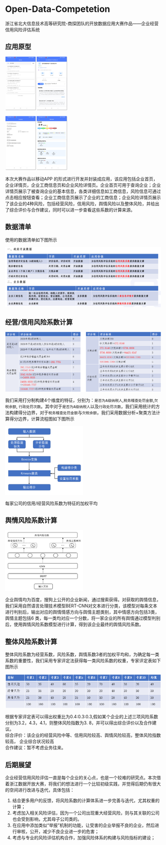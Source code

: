 # Open-Data-Competetion
浙江省北大信息技术高等研究院-商探团队的开放数据应用大赛作品——企业经营信用风险评估系统

## 应用原型
<img src=./pictures/product1.png width=20% height=20%/><img src=./pictures/product2.png width=20% height=20% />

<img src=./pictures/product3.png width=20% height=20%/><img src=./pictures/product4.png width=20% height=20% />

本次大赛作品以移动APP
的形式进行开发并封装成应用，该应用包括企业首页，企业详情页，企业工商信息页和企业风险详情页。企业首页可用于查询企业；企业详情页展示了被查询企业的基本信息，各类详细信息如工商信息，风险信息可通过点击相应按钮查看；企业工商信息页展示了企业的工商信息；企业风险详情页展示了该企业的4种风险，包括经营风险，信用风险，舆情风险以及整体风险，并给出了综合评价与合作建议，同时可以进一步查看这些系数的计算来源。

## 数据清单
使用的数据清单如下图所示

![data_list](pictures/data_list.png)

## 经营/信用风险系数计算
![businesscredit](pictures/businesscredit.png)

我们采用打分制构建4个维度的特征，分别为：`是否为A级纳税人`,`税务稽查处罚金额`,`欠税余额`,
`行政处罚次数`。其中对于`是否为A级纳税人`以及`行政处罚次数`，我们采用统计的方法构建得分边界，对于`税务稽查处罚金额`与`欠税余额`，我们采用数据分析+聚类方法计算得分边界，计算流程图如下图所示

<img src=./pictures/algrithm_flow.png width=50% height=50% />

每家公司的信用/经营风险系数为特征的加权平均

## 舆情风险系数计算
<img src=./pictures/public_opinion.png width=50% height=50% />

企业舆情均为百度，搜狗上公开的企业新闻，通过搜索获得。对获取的舆情信息，我们采用自然语言处理技术模型BERT-CNN对文本进行分类，该模型对每条文本进行判别后，输出对应的舆情情感方向与舆情主题类别，其中情感方向包括3类，舆情主题包括6
类，每一类均对应一个分数，将一家企业的所有舆情通过模型判别后，使用舆情风险系数模型进行计算，得到该企业最终的舆情风险系数。

## 整体风险系数计算

整体风险系数为经营系数，风险系数，舆情系数3者的加权平均和，为确定每一类系数的重要性，我们采用专家评定法获得每一类风险系数的权重，专家评定表如下图所示

![expert](pictures/expert.png)

根据专家评定表可以得出权重比为0.4:0.3:0.3,假如某个企业的上述三项风险系数分别为3.2，4.3，4.1，则整体风险指数为3.
8，并可以得出综合评价以及合作建议。<br/>
综合评价：该企业的经营风险中等、信用风险较高、舆情风险较高，整体风险指数较高， 企业综合状况较高<br/>
合作建议：暂不考虑业务往来。
## 后期展望
企业经营信用风险评估一直是每个企业的关心点，也是一个较难的研究点。本次借着浙江数据开放大赛，将我们的想法进行一个比较初级实践，并觉得后期仍有很大的空间进行改进与迭代，具体包括：
1. 结合更多用户的反馈，将风险系数的计算体系进一步完善与迭代，尤其权重的计算；
2. 考虑加入相关风险评估，因为一个公司出现重大经营风险，则与其关联的公司也会受到影响，尤其母子公司类的。
3. 在应用中添加类似“举报”机制的功能，让受害的企业举报不良的企业，然后进行审核，公开，减少不良企业进一步的危害；
4. 考虑与专业的风险评估机构合作，加强风险体系的构建与风险指标的建设；
